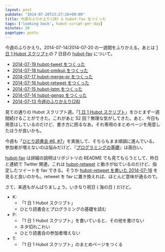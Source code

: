 ```yaml
---
layout: post
pubdate: "2014-07-20T23:27:26+09:00"
title: 今週のふりかえり(29) & hubot-fav をつくった
tags: ['looking back', hubot-script-per-day]
minutes: 20
pagetype: posts
---
```

今週のふりかえり。2014-07-14/2014-07-20 の一週間をふりかえる。あとは [1 日 1 Hubot スクリプト][hubot-script-per-day]の 7 日目の [hubot-fav][bouzuya/hubot-fav] について。

- [2014-07-19 hubot-tweet をつくった][2014-07-19]
- [2014-07-18 hubot-omikuji をつくった][2014-07-18]
- [2014-07-17 hubot-merge-pr をつくった][2014-07-17]
- [2014-07-16 hubot-retweet をつくった][2014-07-16]
- [2014-07-15 hubot-lgtm をつくった][2014-07-15]
- [2014-07-14 hubot-gengo をつくった][2014-07-14]
- [2014-07-13 今週のふりかえり(28)][2014-07-13]

見ての通りの Hubot スクリプト週。「[1 日 1 Hubot スクリプト][hubot-script-per-day]」をひとまず一週間続けることができた。これがあと 52 回？無理な気がしてきた。あと、今日も用意はしているのだけど、書き方に困るなあ。それ専用のまとめページを用意したほうが良いかも。

今週も「[ひとり読書会 #6, #7][hitoridokusho]」を実施して、そちらもまま順調に進んでいる。参加者が増えないのは悩みだけど、『[プログラミングの基礎][isbn:4781911609]』は面白い。

[hubot-fav][bouzuya/hubot-fav] は詳細の説明はリポジトリの README でも見てもらうとして、昨日と連続で Twitter 関連。これは [hubot-retweet][bouzuya/hubot-retweet] と動きが似ているのだけど、指定したツイートを fav できる。そうか [hubot-retweet を書いた 2014-07-16][2014-07-16] を見ると良いのかも。retweet を fav に置き換えれば、ほとんど意味が通るので。

さて、来週もがんばりましょう。いきなり祝日 ( 海の日 ) だけど。

- K:
  - 「1 日 1 Hubot スクリプト」
  - ひとり読書会とプログラミングの基礎を読む
- P:
  - 「1 日 1 Hubot スクリプト」を書いていると、その他を書けない
  - ネタ切れこわい
  - ひとり読書会の参加者増えない
- T:
  - 「1 日 1 Hubot スクリプト」のまとめページをつくる

[2014-07-19]: http://blog.bouzuya.net/2014/07/19/
[2014-07-18]: http://blog.bouzuya.net/2014/07/18/
[2014-07-17]: http://blog.bouzuya.net/2014/07/17/
[2014-07-16]: http://blog.bouzuya.net/2014/07/16/
[2014-07-15]: http://blog.bouzuya.net/2014/07/15/
[2014-07-14]: http://blog.bouzuya.net/2014/07/14/
[2014-07-13]: http://blog.bouzuya.net/2014/07/13/

[bouzuya/hubot-fav]: https://github.com/bouzuya/hubot-fav
[bouzuya/hubot-retweet]: https://github.com/bouzuya/hubot-retweet
[hubot-script-per-day]: http://blog.bouzuya.net/posts?tags=hubot-script-per-day
[hitoridokusho]: https://github.com/hitoridokusho/hitoridokusho/wiki
[isbn:4781911609]: http://www.amazon.co.jp/dp/4781911609
